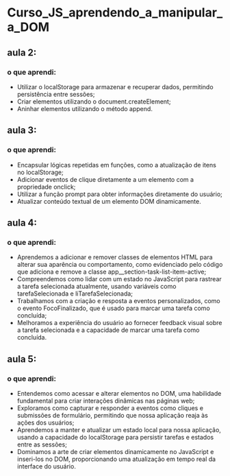 # Curso_JS_aprendendo_a_manipular_a_DOM


<h2>aula 2:</h2> 
<h3>o que aprendi:</h3>
    <ul>
      <li>Utilizar o localStorage para armazenar e recuperar dados, permitindo persistência entre sessões;</li>
      <li>Criar elementos utilizando o document.createElement;</li>
      <li> Aninhar elementos utilizando o método append.</li>
    </ul>
    
<h2>aula 3:</h2> 
<h3>o que aprendi:</h3>
	<ul>
      <li>Encapsular lógicas repetidas em funções, como a atualização de itens no localStorage;</li>
      <li>Adicionar eventos de clique diretamente a um elemento com a propriedade onclick;</li>
      <li>Utilizar a função prompt para obter informações diretamente do usuário;</li>
      <li>Atualizar conteúdo textual de um elemento DOM dinamicamente.</li>
    </ul>

<h2>aula 4:</h2> 
<h3>o que aprendi:</h3>
  <ul>
      <li>Aprendemos a adicionar e remover classes de elementos HTML para alterar sua aparência ou comportamento, como evidenciado pelo código que adiciona e remove a classe app__section-task-list-item-active;</li>
      <li>Compreendemos como lidar com um estado no JavaScript para rastrear a tarefa selecionada atualmente, usando variáveis como tarefaSelecionada e liTarefaSelecionada;</li>
      <li>Trabalhamos com a criação e resposta a eventos personalizados, como o evento FocoFinalizado, que é usado para marcar uma tarefa como concluída;</li>
      <li>Melhoramos a experiência do usuário ao fornecer feedback visual sobre a tarefa selecionada e a capacidade de marcar uma tarefa como concluída.</li>
    </ul>

<h2>aula 5:</h2> 
<h3>o que aprendi:</h3>
  <ul>
      <li>Entendemos como acessar e alterar elementos no DOM, uma habilidade fundamental para criar interações dinâmicas nas páginas web;</li>
      <li>Exploramos como capturar e responder a eventos como cliques e submissões de formulário, permitindo que nossa aplicação reaja às ações dos usuários;</li>
      <li>Aprendemos a manter e atualizar um estado local para nossa aplicação, usando a capacidade do localStorage para persistir tarefas e estados entre as sessões;</li>
      <li>Dominamos a arte de criar elementos dinamicamente no JavaScript e inseri-los no DOM, proporcionando uma atualização em tempo real da interface do usuário.</li>
    </ul>